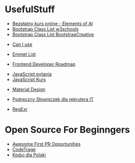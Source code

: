 # UsefulStuff

<ul>
  <li><a href="https://course.elementsofai.com/pl/">Bezpłatny kurs online - Elements of AI</a></li>
  <li><a href="https://www.w3schools.com/bootstrap/bootstrap_ref_all_classes.asp">Bootstrap Class List w3schools</a></li>
  <li><a href="https://bootstrapcreative.com/resources/bootstrap-5-cheat-sheet-classes-index/">Bootstrap Class List BootstrapCreative</a></li>
</ul>

<ul>
 <li><a href="https://caniuse.com/">Can I use</a></li>
</ul>

<ul>
 <li><a href="https://docs.emmet.io/cheat-sheet/">Emmet List</a></li>
</ul>

<ul>
 <li><a href="https://roadmap.sh/frontend">Frontend Developer Roadmap</a></li>
</ul>

<ul>
  <li><a href="https://www.frontendinterviewhandbook.com/pl/javascript-questions/">JavaScript pytania</a></li>
  <li><a href="https://kursjs.pl/">JavaScript Kurs</a></li>
</ul>

<ul>
  <li><a href="https://material.io/">Material Design</a></li>
</ul>

<ul>
  <li><a href="https://coderslab.pl/pl/blog/podreczny-slowniczek-dla-rekrutera-it">Podręczny Słowniczek dla rekrutera IT</a></li>
</ul>

<ul>
 <li><a href="https://regexr.com/">RegExr</a></li>
</ul>

# Open Source For Beginngers
<ul>
  <li><a href="https://github.com/MunGell/awesome-for-beginners">Awesome First PR Opportunities</a></li>
  <li><a href="https://www.codetriage.com/">CodeTrage</a></li>
  <li><a href="https://mojepanstwo.pl/projekty/">Koduj dla Polski</a></li>
</ul>

